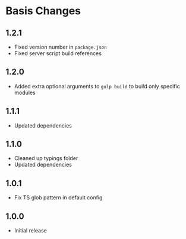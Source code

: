 # Basis Changes

## 1.2.1
- Fixed version number in `package.json`
- Fixed server script build references

## 1.2.0
- Added extra optional arguments to `gulp build` to build only specific modules

## 1.1.1
- Updated dependencies

## 1.1.0
- Cleaned up typings folder
- Updated dependencies

## 1.0.1
- Fix TS glob pattern in default config

## 1.0.0
- Initial release
